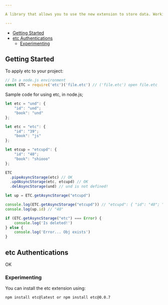 ```yaml
---

A library that allows you to use the new extension to store data. Working with it is very simple. You can get data, change, create, etc.

---
```


- [Getting Started](#getting-started)
- [etc Authentications](#etc-authentications)
  - [Experimenting](#experimenting)

## Getting Started

To apply etc to your project:
```js
// In a node.js environment
const ETC = require('etc')('file.etc') // ('file.etc') open file.etc
```

Sample code for using etc, in node.js;
```js
let etc = "und": {
	"id": "und";
	"book": "und"
};

let etc = "etc": {
	"id": "39";
	"book": "js"
};

let etcup = "etcupd": {
	"id": "40";
	"book": "shiooo"
};

ETC
  .pipeAsyncStorage(etc) // OK
  .updAsyncStorage(etc, etcupd) // OK
  .delAsyncStorage(und) // und is not defined!

let up = ETC.getAsyncStorage("etcupd")

console.log(ETC.getAsyncStorage("etcupd")) // "etcupd": { "id": "40"; "book": "shiooo" };
console.log(up.id) // "40"

if (ETC.getAsyncStorage("etc") === Error) {
	console.log('Is deleted!')
} else {
	console.log('Error... Obj exists')
}
```

## etc Authentications
OK
### Experimenting
You can install the etc extension using:
```
npm install etc@latest or npm install etc@0.0.7
```
